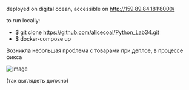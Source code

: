 deployed on digital ocean, accessible on http://159.89.84.181:8000/

to run locally: 
- $ git clone https://github.com/alicecoal/Python_Lab34.git 
- $ docker-compose up 

Возникла небольшая проблема с товарами при деплое, в процессе фикса

![image](https://user-images.githubusercontent.com/55826181/121185432-bd21d180-c86e-11eb-9970-9f8402344493.png)

(так выглядеть должно)

